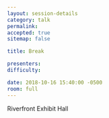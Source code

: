 ```yaml
---
layout: session-details
category: talk
permalink:
accepted: true
sitemap: false

title: Break

presenters:
difficulty:

date: 2018-10-16 15:40:00 -0500
room: full
---
```

Riverfront Exhibit Hall
